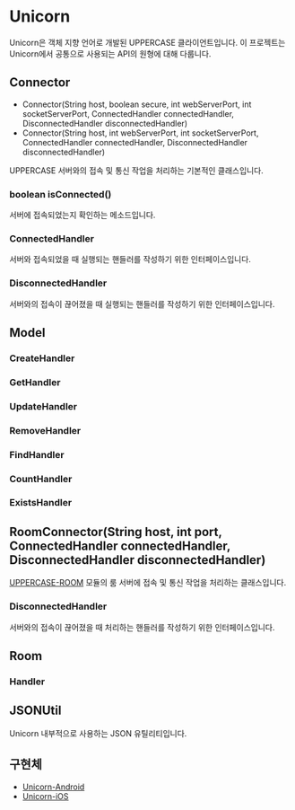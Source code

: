 # Unicorn
Unicorn은 객체 지향 언어로 개발된 UPPERCASE 클라이언트입니다. 이 프로젝트는 Unicorn에서 공통으로 사용되는 API의 원형에 대해 다룹니다.

## Connector
- Connector(String host, boolean secure, int webServerPort, int socketServerPort, ConnectedHandler connectedHandler, DisconnectedHandler disconnectedHandler)
- Connector(String host, int webServerPort, int socketServerPort, ConnectedHandler connectedHandler, DisconnectedHandler disconnectedHandler)

UPPERCASE 서버와의 접속 및 통신 작업을 처리하는 기본적인 클래스입니다.

### boolean isConnected()
서버에 접속되었는지 확인하는 메소드입니다.

### ConnectedHandler
서버와 접속되었을 때 실행되는 핸들러를 작성하기 위한 인터페이스입니다.

### DisconnectedHandler
서버와의 접속이 끊어졌을 때 실행되는 핸들러를 작성하기 위한 인터페이스입니다.

## Model

### CreateHandler

### GetHandler

### UpdateHandler

### RemoveHandler

### FindHandler

### CountHandler

### ExistsHandler

## RoomConnector(String host, int port, ConnectedHandler connectedHandler, DisconnectedHandler disconnectedHandler)
[UPPERCASE-ROOM](https://github.com/Hanul/UPPERCASE/blob/master/DOC/UPPERCASE-ROOM.md) 모듈의 룸 서버에 접속 및 통신 작업을 처리하는 클래스입니다.

### DisconnectedHandler
서버와의 접속이 끊어졌을 때 처리하는 핸들러를 작성하기 위한 인터페이스입니다.

## Room

### Handler

## JSONUtil
Unicorn 내부적으로 사용하는 JSON 유틸리티입니다.

## 구현체
- [Unicorn-Android](https://github.com/Hanul/Unicorn-Android)
- [Unicorn-iOS](https://github.com/Hanul/Unicorn-iOS)